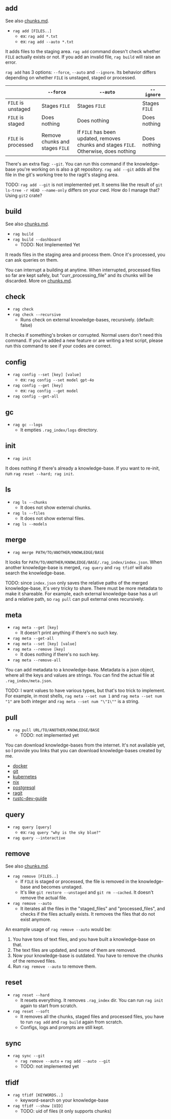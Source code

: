 ## add

See also [chunks.md](./chunks.md#data-files).

- `rag add [FILES..]`
  - ex: `rag add *.txt`
  - ex: `rag add --auto *.txt`

It adds files to the staging area. `rag add` command doesn't check whether `FILE` actually exists or not. If you add an invalid file, `rag build` will raise an error.

`rag add` has 3 options: `--force`, `--auto` and `--ignore`. Its behavior differs depending on whether `FILE` is unstaged, staged or processed.

|                      | `--force`       | `--auto`         | `--ignore`            |
|----------------------|-----------------|------------------|-----------------------|
| `FILE` is unstaged   | Stages `FILE`   | Stages `FILE`    | Stages `FILE`         |
| `FILE` is staged     | Does nothing    | Does nothing     | Does nothing          |
| `FILE` is processed  | Remove chunks and stages `FILE` |  If `FILE` has been updated, removes chunks and stages `FILE`. Otherwise, does nothing  | Does nothing  |

There's an extra flag: `--git`. You can run this command if the knowledge-base you're working on is also a git repository. `rag add --git` adds all the file in the git's working tree to the ragit's staging area.

TODO: `rag add --git` is not implemented yet. It seems like the result of `git ls-tree -r HEAD --name-only` differs on your cwd. How do I manage that? Using `git2` crate?

## build

See also [chunks.md](./chunks.md#data-files).

- `rag build`
- `rag build --dashboard`
  - TODO: Not Implemented Yet

It reads files in the staging area and process them. Once it's processed, you can ask queries on them.

You can interrupt a building at anytime. When interrupted, processed files so far are kept safely, but "curr_processing_file" and its chunks will be discarded. More on [chunks.md](./chunks.md#data-files).

## check

- `rag check`
- `rag check --recursive`
  - Runs check on external knowledge-bases, recursively. (default: false)

It checks if something's broken or corrupted. Normal users don't need this command. If you've added a new feature or are writing a test script, please run this command to see if your codes are correct.

## config

- `rag config --set [key] [value]`
  - ex: `rag config --set model gpt-4o`
- `rag config --get [key]`
  - ex: `rag config --get model`
- `rag config --get-all`

## gc

- `rag gc --logs`
  - It empties `.rag_index/logs` directory.

## init

- `rag init`

It does nothing if there's already a knowledge-base. If you want to re-init, run `rag reset --hard; rag init`.

## ls

- `rag ls --chunks`
  - It does not show external chunks.
- `rag ls --files`
  - It does not show external files.
- `rag ls --models`

## merge

- `rag merge PATH/TO/ANOTHER/KNOWLEDGE/BASE`

It looks for `PATH/TO/ANOTHER/KNOWLEDGE/BASE/.rag_index/index.json`. When another knowledge-base is merged, `rag query` and `rag tfidf` will also search the knowledge-base.

TODO: since `index.json` only saves the relative paths of the merged knowledge-base, it's very tricky to share. There must be more metadata to make it shareable. For example, each external knowledge-base has a url and a relative path, so `rag pull` can pull external ones recursively.

## meta

- `rag meta --get [key]`
  - It doesn't print anything if there's no such key.
- `rag meta --get-all`
- `rag meta --set [key] [value]`
- `rag meta --remove [key]`
  - It does nothing if there's no such key.
- `rag meta --remove-all`

You can add metadata to a knowledge-base. Metadata is a json object, where all the keys and values are strings. You can find the actual file at `.rag_index/meta.json`.

TODO: I want values to have various types, but that's too trick to implement. For example, in most shells, `rag meta --set num 1` and `rag meta --set num "1"` are both integer and `rag meta --set num "\"1\""` is a string.

## pull

- `rag pull URL/TO/ANOTHER/KNOWLEDGE/BASE`
  - TODO: not implemented yet

You can download knowledge-bases from the internet. It's not available yet, so I provide you links that you can download knowledge-bases created by me.

- [docker](TODO)
- [git](TODO)
- [kubernetes](TODO)
- [nix](TODO)
- [postgresql](TODO)
- [ragit](TODO)
- [rustc-dev-guide](TODO)

## query

- `rag query [query]`
  - ex: `rag query "why is the sky blue?"`
- `rag query --interactive`

## remove

See also [chunks.md](./chunks.md#data-files).

- `rag remove [FILES..]`
  - If `FILE` is staged or processed, the file is removed in the knowledge-base and becomes unstaged.
  - It's like `git restore --unstaged` and `git rm --cached`. It doesn't remove the actual file.
- `rag remove --auto`
  - It iterates all the files in the "staged_files" and "processed_files", and checks if the files actually exists. It removes the files that do not exist anymore.

An example usage of `rag remove --auto` would be:

1. You have tons of text files, and you have built a knowledge-base on that.
2. The text files are updated, and some of them are removed.
3. Now your knowledge-base is outdated. You have to remove the chunks of the removed files.
4. Run `rag remove --auto` to remove them.

## reset

- `rag reset --hard`
  - It resets everything. It removes `.rag_index` dir. You can run `rag init` again to start from scratch.
- `rag reset --soft`
  - It removes all the chunks, staged files and processed files, you have to run `rag add` and `rag build` again from scratch.
  - Configs, logs and prompts are still kept.

## sync

- `rag sync --git`
  - `rag remove --auto` + `rag add --auto --git`
  - TODO: not implemented yet

## tfidf

- `rag tfidf [KEYWORDS..]`
  - keyword-search on your knowledge-base
- `rag tfidf --show [UID]`
  - TODO: uid of files (it only supports chunks)
